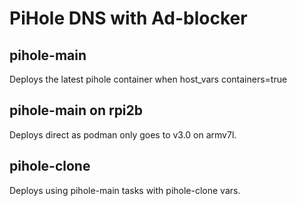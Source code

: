 # PiHole DNS with Ad-blocker

## pihole-main
Deploys the latest pihole container when host_vars containers=true

## pihole-main on rpi2b
Deploys direct as podman only goes to v3.0 on armv7l.

## pihole-clone
Deploys using pihole-main tasks with pihole-clone vars.
